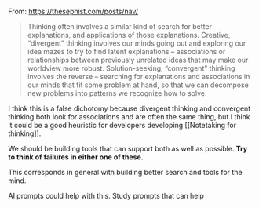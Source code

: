 From: https://thesephist.com/posts/nav/

> Thinking often involves a similar kind of search for better explanations, and applications of those explanations. Creative, “divergent” thinking involves our minds going out and exploring our idea mazes to try to find latent explanations – associations or relationships between previously unrelated ideas that may make our worldview more robust. Solution-seeking, “convergent” thinking involves the reverse – searching for explanations and associations in our minds that fit some problem at hand, so that we can decompose new problems into patterns we recognize how to solve.

I think this is a false dichotomy because divergent thinking and convergent thinking both look for associations and are often the same thing, but I think it could be a good heuristic for developers developing [[Notetaking for thinking]]. 

We should be building tools that can support both as well as possible. **Try to think of failures in either one of these.** 

This corresponds in general with building better search and tools for the mind. 

AI prompts could help with this. Study prompts that can help